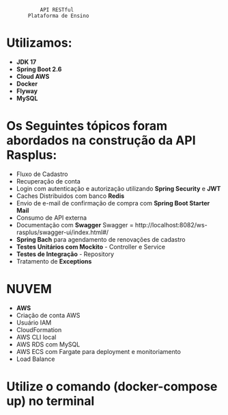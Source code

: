                API RESTful
           Plataforma de Ensino 
# Utilizamos:
- **JDK 17**
- **Spring Boot 2.6**
- **Cloud AWS**
- **Docker**
- **Flyway**
- **MySQL**

# Os Seguintes tópicos foram abordados na construção da API **Rasplus**:
- Fluxo de Cadastro
- Recuperação de conta
- Login com autenticação e autorização utilizando **Spring Security** e **JWT**
- Caches Distribuidos com banco **Redis**
- Envio de e-mail de confirmação de compra com **Spring Boot Starter Mail**
- Consumo de API externa 
- Documentação com **Swagger**
Swagger = http://localhost:8082/ws-rasplus/swagger-ui/index.html#/
- **Spring Bach** para agendamento de renovações de cadastro
- **Testes Unitários com Mockito** - Controller e Service
- **Testes de Integração** - Repository
- Tratamento de **Exceptions**

# NUVEM
- **AWS**
- Criação de conta AWS
- Usuário IAM
- CloudFormation
- AWS CLI local
- AWS RDS com MySQL
- AWS ECS com Fargate para deployment e monitoriamento
- Load Balance


# Utilize o comando (docker-compose up) no terminal 


